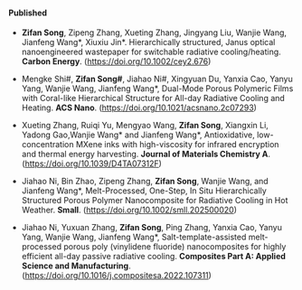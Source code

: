 #### Published

- <strong>Zifan Song</strong>, Zipeng Zhang, Xueting Zhang, Jingyang Liu, Wanjie Wang, Jianfeng Wang*, Xiuxiu Jin*. Hierarchically structured, Janus optical nanoengineered wastepaper for switchable radiative cooling/heating. <strong>Carbon Energy</strong>. (https://doi.org/10.1002/cey2.676)


- Mengke Shi#, <strong>Zifan Song#</strong>, Jiahao Ni#, Xingyuan Du, Yanxia Cao, Yanyu Yang, Wanjie Wang, Jianfeng Wang*, Dual-Mode Porous Polymeric Films with Coral-like Hierarchical Structure for All-day Radiative Cooling and Heating. <strong>ACS Nano</strong>. (https://doi.org/10.1021/acsnano.2c07293)


- Xueting Zhang, Ruiqi Yu, Mengyao Wang, <strong>Zifan Song</strong>, Xiangxin Li, Yadong Gao,Wanjie Wang* and Jianfeng Wang*, Antioxidative, low-concentration MXene inks with high-viscosity for infrared encryption and thermal energy harvesting. <strong>Journal of Materials Chemistry A</strong>. (https://doi.org/10.1039/D4TA07312F)


- Jiahao Ni, Bin Zhao, Zipeng Zhang, <strong>Zifan Song</strong>, Wanjie Wang, and Jianfeng Wang*, Melt-Processed, One-Step, In Situ Hierarchically Structured Porous Polymer Nanocomposite for Radiative Cooling in Hot Weather. <strong>Small</strong>. (https://doi.org/10.1002/smll.202500020)


- Jiahao Ni, Yuxuan Zhang, <strong>Zifan Song</strong>, Ping Zhang, Yanxia Cao, Yanyu Yang, Wanjie Wang, Jianfeng Wang*, Salt-template-assisted melt-processed porous poly (vinylidene fluoride) nanocomposites for highly efficient all-day passive radiative cooling. <strong>Composites Part A: Applied Science and Manufacturing</strong>. (https://doi.org/10.1016/j.compositesa.2022.107311)
